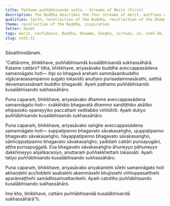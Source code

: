 ```yaml
---
title: Paṭhama puññābhisanda sutta - Streams of Merit (First)
description: The Buddha describes the four streams of merit, outflows of good, and supports for ease. The fourth quality is virtue.
qualities: faith, recollection of the Buddha, recollection of the Dhamma, recollection of the Sangha, ethical conduct
theme: recollection of the Buddha, inspiration
fetter: doubt
tags: merit, confidence, Buddha, Dhamma, Sangha, virtues, sn, sn45-56, sn55
slug: sn55.31
---
```


Sāvatthinidānaṁ.

“Cattārome, bhikkhave, puññābhisandā kusalābhisandā sukhassāhārā. Katame cattāro? Idha, bhikkhave, ariyasāvako buddhe aveccappasādena samannāgato hoti— itipi so bhagavā arahaṁ sammāsambuddho vijjācaraṇasampanno sugato lokavidū anuttaro purisadammasārathi, satthā devamanussānaṁ buddho bhagavāti. Ayaṁ paṭhamo puññābhisando kusalābhisando sukhassāhāro.

Puna caparaṁ, bhikkhave, ariyasāvako dhamme aveccappasādena samannāgato hoti— svākkhāto bhagavatā dhammo sandiṭṭhiko akāliko ehipassiko opaneyyiko paccattaṁ veditabbo viññūhīti. Ayaṁ dutiyo puññābhisando kusalābhisando sukhassāhāro.

Puna caparaṁ, bhikkhave, ariyasāvako saṅghe aveccappasādena samannāgato hoti— suppaṭipanno bhagavato sāvakasaṅgho, ujuppaṭipanno bhagavato sāvakasaṅgho, ñāyappaṭipanno bhagavato sāvakasaṅgho, sāmīcippaṭipanno bhagavato sāvakasaṅgho, yadidaṁ cattāri purisayugāni, aṭṭha purisapuggalā. Esa bhagavato sāvakasaṅgho āhuneyyo pāhuneyyo dakkhiṇeyyo añjalikaraṇīyo, anuttaraṁ puññakkhettaṁ lokassāti. Ayaṁ tatiyo puññābhisando kusalābhisando sukhassāhāro.

Puna caparaṁ, bhikkhave, ariyasāvako ariyakantehi sīlehi samannāgato hoti akhaṇḍehi acchiddehi asabalehi akammāsehi bhujissehi viññuppasatthehi aparāmaṭṭhehi samādhisaṁvattanikehi. Ayaṁ catuttho puññābhisando kusalābhisando sukhassāhāro.

Ime kho, bhikkhave, cattāro puññābhisandā kusalābhisandā sukhassāhārā”ti.
